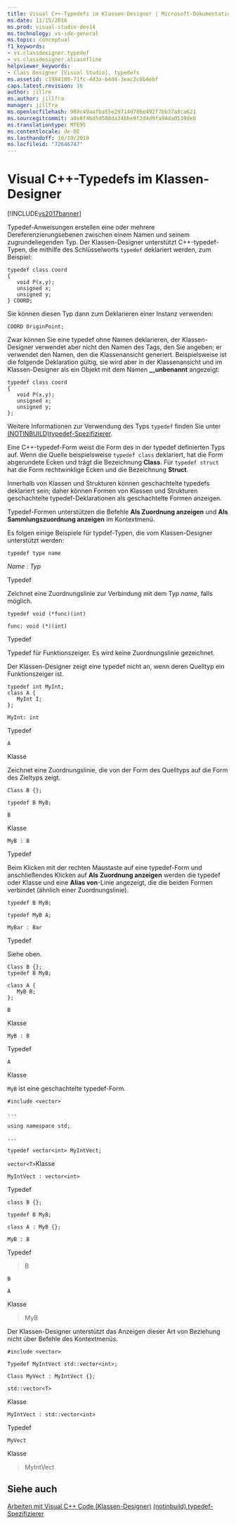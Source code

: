 ```yaml
---
title: Visual C++-Typedefs im Klassen-Designer | Microsoft-Dokumentation
ms.date: 11/15/2016
ms.prod: visual-studio-dev14
ms.technology: vs-ide-general
ms.topic: conceptual
f1_keywords:
- vs.classdesigner.typedef
- vs.classdesigner.aliasofline
helpviewer_keywords:
- Class Designer [Visual Studio], typedefs
ms.assetid: c1984108-71fc-4d3a-b4d4-3eac2c6b4ebf
caps.latest.revision: 16
author: jillre
ms.author: jillfra
manager: jillfra
ms.openlocfilehash: 980c49aafba55e29714d786e492f7bb37a8ca621
ms.sourcegitcommit: a8e8f4bd5d508da34bbe9f2d4d9fa94da0539de0
ms.translationtype: MTE95
ms.contentlocale: de-DE
ms.lasthandoff: 10/19/2019
ms.locfileid: "72646747"
---
```

# <a name="visual-c-typedefs-in-class-designer"></a>Visual C++-Typedefs im Klassen-Designer
[!INCLUDE[vs2017banner](../includes/vs2017banner.md)]

Typedef-Anweisungen erstellen eine oder mehrere Dereferenzierungsebenen zwischen einem Namen und seinem zugrundeliegenden Typ. Der Klassen-Designer unterstützt C++-typedef-Typen, die mithilfe des Schlüsselworts `typedef` deklariert werden, zum Beispiel:

```
typedef class coord
{
   void P(x,y);
   unsigned x;
   unsigned y;
} COORD;
```

 Sie können diesen Typ dann zum Deklarieren einer Instanz verwenden:

 `COORD OriginPoint;`

 Zwar können Sie eine typedef ohne Namen deklarieren, der Klassen-Designer verwendet aber nicht den Namen des Tags, den Sie angeben; er verwendet den Namen, den die Klassenansicht generiert. Beispielsweise ist die folgende Deklaration gültig, sie wird aber in der Klassenansicht und im Klassen-Designer als ein Objekt mit dem Namen **__unbenannt** angezeigt:

```
typedef class coord
{
   void P(x,y);
   unsigned x;
   unsigned y;
};
```

 Weitere Informationen zur Verwendung des Typs `typedef` finden Sie unter [(NOTINBUILD)typedef-Spezifizierer](https://msdn.microsoft.com/cc96cf26-ba93-4179-951e-695d1f5fdcf1).

 Eine C++-typedef-Form weist die Form des in der typedef definierten Typs auf. Wenn die Quelle beispielsweise `typedef class` deklariert, hat die Form abgerundete Ecken und trägt die Bezeichnung **Class**. Für `typedef struct` hat die Form rechtwinklige Ecken und die Bezeichnung **Struct**.

 Innerhalb von Klassen und Strukturen können geschachtelte typedefs deklariert sein; daher können Formen von Klassen und Strukturen geschachtelte typedef-Deklarationen als geschachtelte Formen anzeigen.

 Typedef-Formen unterstützen die Befehle **Als Zuordnung anzeigen** und **Als Sammlungszuordnung anzeigen** im Kontextmenü.

 Es folgen einige Beispiele für typdef-Typen, die vom Klassen-Designer unterstützt werden:

 `typedef type name`

 *Name* : *Typ*

 Typedef

 Zeichnet eine Zuordnungslinie zur Verbindung mit dem Typ *name*, falls möglich.

 `typedef void (*func)(int)`

 `func: void (*)(int)`

 Typedef

 Typedef für Funktionszeiger. Es wird keine Zuordnungslinie gezeichnet.

 Der Klassen-Designer zeigt eine typedef nicht an, wenn deren Quelltyp ein Funktionszeiger ist.

```
typedef int MyInt;
class A {
   MyInt I;
};
```

 `MyInt: int`

 Typedef

 `A`

 Klasse

 Zeichnet eine Zuordnungslinie, die von der Form des Quelltyps auf die Form des Zieltyps zeigt.

 `Class B {};`

 `typedef B MyB;`

 `B`

 Klasse

 `MyB : B`

 Typedef

 Beim Klicken mit der rechten Maustaste auf eine typedef-Form und anschließendes Klicken auf **Als Zuordnung anzeigen** werden die typedef oder Klasse und eine **Alias von**-Linie angezeigt, die die beiden Formen verbindet (ähnlich einer Zuordnungslinie).

 `typedef B MyB;`

 `typedef MyB A;`

 `MyBar : Bar`

 Typedef

 Siehe oben.

```
Class B {};
typedef B MyB;

class A {
   MyB B;
};
```

 `B`

 Klasse

 `MyB : B`

 Typedef

 `A`

 Klasse

 `MyB` ist eine geschachtelte typedef-Form.

 `#include <vector>`

 `...`

 `using namespace std;`

 `...`

 `typedef vector<int> MyIntVect;`

 `vector<T>`Klasse

 `MyIntVect : vector<int>`

 Typedef

 `class B {};`

 `typedef B MyB;`

 `class A : MyB {};`

 `MyB : B`

 Typedef

 > B

 `B`

 `A`

 Klasse

 > MyB

 Der Klassen-Designer unterstützt das Anzeigen dieser Art von Beziehung nicht über Befehle des Kontextmenüs.

 `#include <vector>`

 `Typedef MyIntVect std::vector<int>;`

 `Class MyVect : MyIntVect {};`

 `std::vector<T>`

 Klasse

 `MyIntVect : std::vector<int>`

 Typedef

 `MyVect`

 Klasse

 > MyIntVect

## <a name="see-also"></a>Siehe auch
 [Arbeiten mit Visual C++ Code (Klassen-Designer)](../ide/working-with-visual-cpp-code-class-designer.md) [(notinbuild) typedef-Spezifizierer](https://msdn.microsoft.com/cc96cf26-ba93-4179-951e-695d1f5fdcf1)
